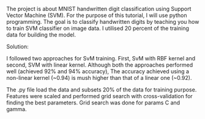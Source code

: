 The project is about MNIST handwritten digit classification using Support Vector Machine (SVM). For the purpose of this tutorial, I will use python programming.
The goal is to classify handwritten digits by teaching you how to train SVM classifier on image data. I utilised 20 percent of the training data for building the model. 

Solution:

I followed two approaches for SvM training. First, SvM with RBF kernel and second, SVM with linear kernel. Although both the approaches performed well (achieved 92% and 94% accuracy), The accuracy achieved using a non-linear kernel (~0.94) is mush higher than that of a linear one (~0.92).

The .py file load the data and subsets 20% of the data for training purpose. Features were scaled and performed grid search with cross-validation for finding the best parameters. Grid search was done for params C and gamma.



